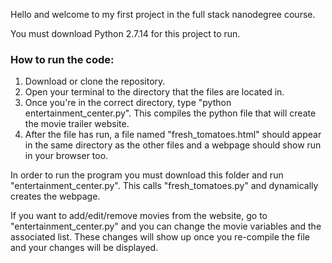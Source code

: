 Hello and welcome to my first project in the full stack nanodegree course.

You must download Python 2.7.14 for this project to run.

### How to run the code: ###
1. Download or clone the repository.
2. Open your terminal to the directory that the files are located in.
3. Once you're in the correct directory, type "python entertainment_center.py". This compiles the python file that will 
create the movie trailer website.
4. After the file has run, a file named "fresh_tomatoes.html" should appear in the same directory as the other files
and a webpage should show run in your browser too.

In order to run the program you must download this folder and run "entertainment_center.py". 
This calls "fresh_tomatoes.py" and dynamically creates the webpage.

If you want to add/edit/remove movies from the website, go to "entertainment_center.py" and you can change the movie
variables and the associated list. These changes will show up once you re-compile the file and your changes will be 
displayed.
